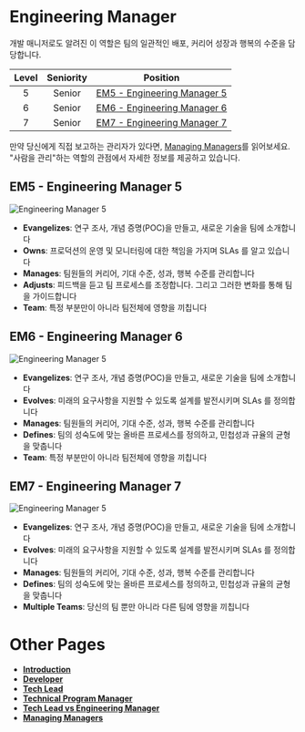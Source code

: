 # Engineering Manager

개발 매니저로도 알려진 이 역할은 팀의 일관적인 배포, 커리어 성장과 행복의 수준을 담당합니다.

| Level | Seniority | Position |
| :---: | :---: | :---: |
| 5 | Senior | [EM5 - Engineering Manager 5](#em5---engineering-manager-5) |
| 6 | Senior | [EM6 - Engineering Manager 6](#em6---engineering-manager-6) |
| 7 | Senior | [EM7 - Engineering Manager 7](#em7---engineering-manager-7) |

만약 당신에게 직접 보고하는 관리자가 있다면, [Managing Managers](Managing-Managers.md)를 읽어보세요. "사람을 관리"하는 역할의 관점에서 자세한 정보를 제공하고 있습니다.
## EM5 - Engineering Manager 5

![Engineering Manager 5](/charts/engineeringmanager-5.png)

* **Evangelizes**: 연구 조사, 개념 증명(POC)을 만들고, 새로운 기술을 팀에 소개합니다
* **Owns**:  프로덕션의 운영 및 모니터링에 대한 책임을 가지며 SLAs 를 알고 있습니다
* **Manages**: 팀원들의 커리어, 기대 수준, 성과, 행복 수준를 관리합니다
* **Adjusts**: 피드백을 듣고 팀 프로세스를 조정합니다. 그리고 그러한 변화를 통해 팀을 가이드합니다
* **Team**: 특정 부분만이 아니라 팀전체에 영향을 끼칩니다

## EM6 - Engineering Manager 6

![Engineering Manager 5](/charts/engineeringmanager-6.png)

* **Evangelizes**: 연구 조사, 개념 증명(POC)을 만들고, 새로운 기술을 팀에 소개합니다
* **Evolves**: 미래의 요구사항을 지원할 수 있도록 설계를 발전시키며 SLAs 를 정의합니다
* **Manages**: 팀원들의 커리어, 기대 수준, 성과, 행복 수준를 관리합니다
* **Defines**: 팀의 성숙도에 맞는 올바른 프로세스를 정의하고, 민첩성과 규율의 균형을 맞춥니다
* **Team**: 특정 부분만이 아니라 팀전체에 영향을 끼칩니다

## EM7 - Engineering Manager 7

![Engineering Manager 5](/charts/engineeringmanager-7.png)

* **Evangelizes**: 연구 조사, 개념 증명(POC)을 만들고, 새로운 기술을 팀에 소개합니다
* **Evolves**: 미래의 요구사항을 지원할 수 있도록 설계를 발전시키며 SLAs 를 정의합니다
* **Manages**: 팀원들의 커리어, 기대 수준, 성과, 행복 수준를 관리합니다
* **Defines**: 팀의 성숙도에 맞는 올바른 프로세스를 정의하고, 민첩성과 규율의 균형을 맞춥니다
* **Multiple Teams**: 당신의 팀 뿐만 아니라 다른 팀에 영향을 끼칩니다

# Other Pages

* [**Introduction**](README.md)
* [**Developer**](Developer.md)
* [**Tech Lead**](TechLead.md)
* [**Technical Program Manager**](TechnicalProgramManager.md)
* [**Tech Lead vs Engineering Manager**](TechLead-EngineeringManager.md)
* [**Managing Managers**](Managing-Managers.md)